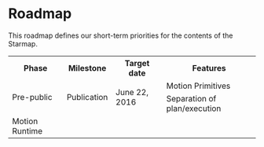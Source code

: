 # Roadmap

This roadmap defines our short-term priorities for the contents of the Starmap.

<table>
<tr>
  <th>Phase</th>
  <th>Milestone</th>
  <th>Target date</th>
  <th>Features</th>
</tr>

<tr>
  <td rowspan="2">Pre-public</td>
  <td rowspan="2">Publication</td>
  <td rowspan="2">June 22, 2016</td>
  <td>Motion Primitives</td>
</tr>
<tr><td>Separation of plan/execution</td></tr>
<tr><td>Motion Runtime</td></tr>

</table>
